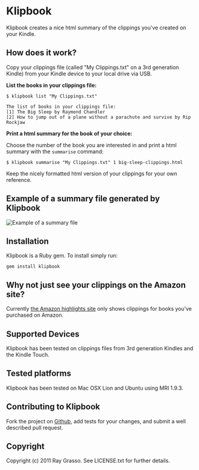 # Klipbook

Klipbook creates a nice html summary of the clippings you've created on your Kindle.

## How does it work?

Copy your clippings file (called "My Clippings.txt" on a 3rd generation Kindle) from your Kindle device to your local drive via USB.

**List the books in your clippings file:**

    $ klipbook list "My Clippings.txt"

    The list of books in your clippings file:
    [1] The Big Sleep by Raymond Chandler
    [2] How to jump out of a plane without a parachute and survive by Rip Rockjaw

**Print a html summary for the book of your choice:**

Choose the number of the book you are interested in and print a html summary with the `summarise` command:

    $ klipbook summarise "My Clippings.txt" 1 big-sleep-clippings.html

Keep the nicely formatted html version of your clippings for your own reference.

## Example of a summary file generated by Klipbook

<img src="https://github.com/grassdog/klipbook/raw/master/example.png" alt="Example of a summary file" />

## Installation

Klipbook is a Ruby gem. To install simply run:

    gem install klipbook

## Why not just see your clippings on the Amazon site?

Currently [the Amazon highlights site](https://kindle.amazon.com/your_highlights) only shows clippings for books you've purchased on Amazon.

## Supported Devices

Klipbook has been tested on clippings files from 3rd generation Kindles and the Kindle Touch.

## Tested platforms

Klipbook has been tested on Mac OSX Lion and Ubuntu using MRI 1.9.3. 

## Contributing to Klipbook

Fork the project on [Github](https://github.com/grassdog/klipbook), add tests for your changes, and submit a well described pull request. 

## Copyright

Copyright (c) 2011 Ray Grasso. See LICENSE.txt for further details.

